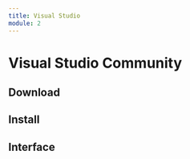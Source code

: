 ```yaml
---
title: Visual Studio
module: 2
---
```


# Visual Studio Community

## Download

## Install

## Interface

